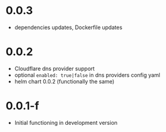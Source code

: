 # 0.0.3 

- dependencies updates, Dockerfile updates

# 0.0.2 

- Cloudflare dns provider support
- optional `enabled: true|false` in dns providers config yaml
- helm chart 0.0.2 (functionally the same)

# 0.0.1-f

- Initial functioning in development version